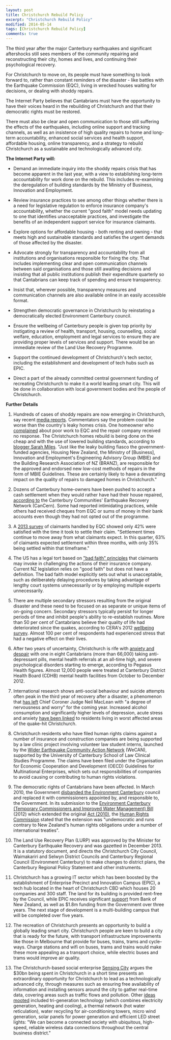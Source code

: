 ```yaml
---
layout: post
title: Christchurch Rebuild Policy
excerpt: "Christchurch Rebuild Policy"
modified: 2014-05-14
tags: [Christchurch Rebuild Policy]
comments: true
---
```


The third year after the major Canterbury earthquakes and significant aftershocks still sees members of the community repairing and reconstructing their city, homes and lives, and continuing their psychological recovery.

For Christchurch to move on, its people must have something to look forward to, rather than constant reminders of the disaster - like battles with the Earthquake Commission (EQC), living in wrecked houses waiting for decisions, or dealing with shoddy repairs.

The Internet Party believes that Cantabrians must have the opportunity to have their voices heard in the rebuilding of Christchurch and that their democratic rights must be restored.

There must also be clear and open communication to those still suffering the effects of the earthquakes, including online support and tracking channels, as well as an insistence of high quality repairs to home and long-term accountability, enhanced social services and health support, affordable housing, online transparency, and a strategy to rebuild Christchurch as a sustainable and technologically advanced city.

**The Internet Party will:**

- Demand an immediate inquiry into the shoddy repairs crisis that has become apparent in the last year, with a view to establishing long-term accountability for work done on the rebuild. This includes re-examining the deregulation of building standards by the Ministry of Business, Innovation and Employment.
- Review insurance practices to see among other things whether there is a need for legislative regulation to enforce insurance company's accountability, whether the current "good faith" model needs updating to one that identifies unacceptable practices, and investigate the benefits of an independent support service for insurance claimants.
- Explore options for affordable housing - both renting and owning - that meets high and sustainable standards and satisfies the urgent demands of those affected by the disaster.

- Advocate strongly for transparency and accountability from all institutions and organisations responsible for fixing the city. That includes implementing clear and open communication channels between said organisations and those still awaiting decisions and insisting that all public institutions publish their expenditure quarterly so that Cantabrians can keep track of spending and ensure transparency. 

- Insist that, wherever possible, transparency measures and communication channels are also available online in an easily accessible format.

- Strengthen democratic governance in Christchurch by reinstating a democratically elected Environment Canterbury council.

- Ensure the wellbeing of Canterbury people is given top priority by instigating a review of health, transport, housing, counselling, social welfare, education, employment and legal services to ensure they are providing proper levels of services and support. There would be an immediate review of the Land Use Recovery Programme.

- Support the continued development of Christchurch's tech sector, including the establishment and development of tech hubs such as EPIC. 

- Direct a part of the already committed central government funding of recreating Christchurch to make it a world leading smart city. This will be done in collaboration with local government bodies and the people of Christchurch.

**Further Details**

1. Hundreds of cases of shoddy repairs are now emerging in Christchurch, say recent [media reports](http://www.radionz.co.nz/audio/remote-player?id=20143310). Commentators say the problem could be worse than the country's leaky homes crisis. One homeowner who [complained](http://www.stuff.co.nz/the-press/opinion/8949364/quake-repairs-eqr-totally-incompetent) about poor work to EQC and the repair company received no response.  The Christchurch homes rebuild is being done on the cheap and with the use of lowered building standards, according to [blogger Sarah Miles](http://thechristchurchfiasco.wordpress.com/2014/05/18/my-next-prediction-a-man-made-disaster-in-christchurch-part-i/). "Just like the leaky building fiasco the government-funded agencies, Housing New Zealand, the Ministry of [Business], Innovation and Employment's Engineering Advisory Group (MBIE) and the Building Research Association of NZ (BRANZ), are responsible for the approved and endorsed new low-cost methods of repairs in the form of MBIE Guidelines. These are certainly likely to have a devastating impact on the quality of repairs to damaged homes in Christchurch."

2. Dozens of Canterbury home-owners have been pushed to accept a cash settlement when they would rather have had their house repaired, [according to](http://www.stuff.co.nz/national/10052676/tools-down-builders-told) the Canterbury Communities' Earthquake Recovery Network (CanCern). Some had reported intimidating practices, while others had received cheques from EQC or sums of money in their bank accounts even though they had not opted out of the programme.

3. A [2013 survey](http://www.eqc.govt.nz/sites/public_files/documents/oct2012-jan2013.pdf) of claimants handled by EQC showed only 42% were satisfied with the time it took to settle their claim. "Settlement times continue to move away from what claimants expect. In this quarter, 63% of claimants expected settlement within three months, with only 35% being settled within that timeframe."

4. The US has a legal tort based on ["bad faith" principles](http://en.wikipedia.org/wiki/Insurance_bad_faith) that claimants may invoke in challenging the actions of their insurance company. Current NZ legislation relies on "good faith" but does not have a definition. The bad faith model explicitly sets out what is unacceptable, such as deliberately delaying procedures by taking advantage of lengthy court systems unnecessarily or by employing multiple experts unnecessarily.

5. There are multiple secondary stressors resulting from the original disaster and these need to be focused on as separate or unique items of on-going concern. Secondary stressors typically persist for longer periods of time and inhibit people's ability to re-establish routines. More than 50 per cent of Cantabrians believe their quality of life had deteriorated since the quakes, according to CERA's 2012 [wellbeing survey](http://cera.govt.nz/wellbeing-survey). Almost 100 per cent of respondents had experienced stress that had a negative effect on their lives.
 
6. After two years of uncertainty, Christchurch is rife with [anxiety and despair](http://www.stuff.co.nz/national/christchurch-earthquake/8495604/worry-despair-plague-christchurch-residents) with one in eight Cantabrians (more than 66,000) taking anti-depressant pills, mental health referrals at an all-time high, and severe psychological disorders starting to emerge, according to Pegasus Health figures. Almost 12,000 people were treated at Canterbury District Health Board (CDHB) mental health facilities from October to December 2012.

7. International research shows anti-social behaviour and suicide attempts often peak in the third year of recovery after a disaster, a phenomenon that [has left](http://www.stuff.co.nz/the-press/news/9089370/nearly-70-take-their-own-lives-in-chch) Chief Coroner Judge Neil MacLean with "a degree of nervousness and worry" for the coming year. Increased alcohol consumption and significantly higher levels of depression, acute stress and anxiety [have been linked](http://www.nzherald.co.nz/nz/news/article.cfm?c_id=1&objectid=10842153) to residents living in worst affected areas of the quake-hit Christchurch.

8. Christchurch residents who have filed human rights claims against a number of insurance and construction companies are being supported by a law clinic project involving volunteer law student interns, launched by the [Wider Earthquake Community Action Network](http://www.wecan-nz.com/) (WeCAN), supported by the University of Canterbury School of Law Clinical Studies Programme. The claims have been filed under the Organisation for Economic Cooperation and Development (OECD) Guidelines for Multinational Enterprises, which sets out responsibilities of companies to avoid causing or contributing to human rights violations.

9. The democratic rights of Cantabrians have been affected. In March 2010, the Government [disbanded the Environment Canterbury](http://www.stuff.co.nz/the-press/news/3526047/ecan-councillors-sacked) council and replaced it with commissioners appointed by, and responsible to, the Government. In its submission to the [Environment Canterbury (Temporary Commissioners and Improved Water Management) Bill](http://www.parliament.nz/en-nz/pb/legislation/bills/00dbhoh_bill11619_1/environment-canterbury-temporary-commissioners-and-improved) (2012) which extended the original [Act (2010)](http://www.legislation.govt.nz/act/public/2010/0012/latest/dlm2850313.html?search=ts_act%2540bill%2540regulation%2540deemedreg_environment+canterbury+%2528temporary+commissioners+and+improved+water+management%2529+act+2010_resel_25_h&p=1), the [Human Rights Commission](http://www.hrc.co.nz/2012/11/09/submission-on-the-environment-canterbury-temporary-commissioners-and-improved-water-management-bill/) stated that the extension was "undemocratic and runs contrary to New Zealand's human rights obligations under a number of international treaties".

10. The Land Use Recovery Plan (LURP) was approved by the Minister for Canterbury Earthquake Recovery and was gazetted in December 2013. It is a statutory document, and directs the Christchurch City Council, Waimakariri and Selwyn District Councils and Canterbury Regional Council (Environment Canterbury) to make changes to district plans, the Canterbury Regional Policy Statement and other instruments.

11. Christchurch has a growing IT sector which has been boosted by the establishment of Enterprise Precinct and Innovation Campus (EPIC), a tech hub located in the heart of Christchurch CBD which houses 20 companies and 300 staff. The land for its building is provided rent-free by the Council, while EPIC receives significant [support](http://www.epicinnovation.co.nz/sponsors/) from Bank of New Zealand, as well as $1.8m funding from the Government over three years. The next stage of development is a multi-building campus that will be completed over five years.

12. The recreation of Christchurch presents an opportunity to build a globally leading smart city. Christchurch people are keen to build a city that is ready for the future, with transport infrastructure improvements like those in Melbourne that provide for buses, trains, trams and cycle-ways. Charge stations and wifi on buses, trams and trains would make these more appealing as a transport choice, while electric buses and trams would improve air quality.

13. The Christchurch-based social enterprise [Sensing City](http://www.sensingcity.org/) argues the $30bn being spent in Christchurch in a short time presents an extraordinary opportunity for Christchurch to lead as a technologically advanced city, through measures such as ensuring free availability of information and installing sensors around the city to gather real-time data, covering areas such as traffic flows and pollution. Other [ideas mooted](http://www.scoop.co.nz/stories/ak1211/s00589/brilliant-chance-for-christchurch-to-become-a-smarter-city.htm) included tri-generation technology (which combines electricity generation, heating and cooling), a thermal network (hot water reticulation), water recycling for air-conditioning towers, micro wind generation, solar panels for power generation and efficient LED street lights: "We can become a connected society with ubiquitous, high-speed, reliable wireless data connections throughout the central business district."